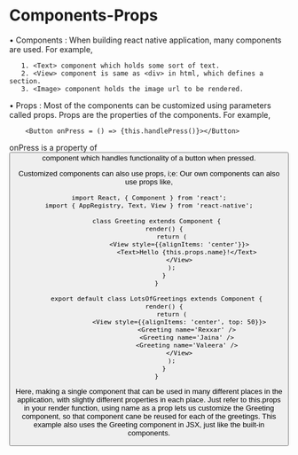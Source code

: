 # Components-Props
• Components : When building react native application, many components are used. For example, 
       
	   1. <Text> component which holds some sort of text. 
       2. <View> component is same as <div> in html, which defines a section.
       3. <Image> component holds the image url to be rendered.

• Props : Most of the components can be customized using parameters called props. Props are the properties of the components. 
  For example,
	
		<Button onPress = () => {this.handlePress()}></Button>
	
onPress is a property of <Button> component which handles functionality of a button when pressed.
  
Customized components can also use props, i;e: Our own components can also use props like,

	import React, { Component } from 'react';
	import { AppRegistry, Text, View } from 'react-native';

		class Greeting extends Component {
			render() {
				return (
					<View style={{alignItems: 'center'}}>
						<Text>Hello {this.props.name}!</Text>
					</View>
				);
			}
		}

		export default class LotsOfGreetings extends Component {
			render() {
				return (
					<View style={{alignItems: 'center', top: 50}}>
						<Greeting name='Rexxar' />
						<Greeting name='Jaina' />
						<Greeting name='Valeera' />
					</View>
				);
			}
		}
			
Here, making a single component that can be used in many different places in the application, with slightly different properties in each place. Just refer to this.props in your render function, using name as a prop lets us customize the Greeting component, so that component cane be reused for each of the greetings. This example also uses the Greeting component in JSX, just like the built-in components.
